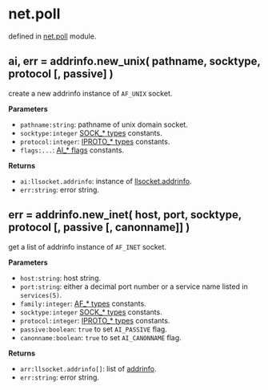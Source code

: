 # net.poll

defined in [net.poll](../lib/poll.lua) module.


## ai, err = addrinfo.new_unix( pathname, socktype, protocol [, passive] )

create a new addrinfo instance of `AF_UNIX` socket.

**Parameters**

- `pathname:string`: pathname of unix domain socket.
- `socktype:integer` [SOCK_* types](constants.md#sock_-types) constants.
- `protocol:integer`: [IPROTO_* types](constants.md#ipproto_-types) constants.
- `flags:...`: [AI_* flags](constants.md#ai_-flags) constants.

**Returns**

- `ai:llsocket.addrinfo`: instance of [llsocket.addrinfo](https://github.com/mah0x211/lua-llsocket#llsocketaddrinfo-instance-methods).
- `err:string`: error string.


## err = addrinfo.new_inet( host, port, socktype, protocol [, passive [, canonname]] )

get a list of addrinfo instance of `AF_INET` socket.

**Parameters**

- `host:string`: host string.
- `port:string`: either a decimal port number or a service name listed in `services(5)`.
- `family:integer`: [AF_* types](constants.md#af_-types) constants.
- `socktype:integer` [SOCK_* types](constants.md#sock_-types) constants.
- `protocol:integer`: [IPROTO_* types](constants.md#ipproto_-types) constants.
- `passive:boolean`: `true` to set `AI_PASSIVE` flag.
- `canonname:boolean`: `true` to set `AI_CANONNAME` flag.

**Returns**

- `arr:llsocket.addrinfo[]`: list of [addrinfo](#llsocketaddrinfo-instance-methods).
- `err:string`: error string.

